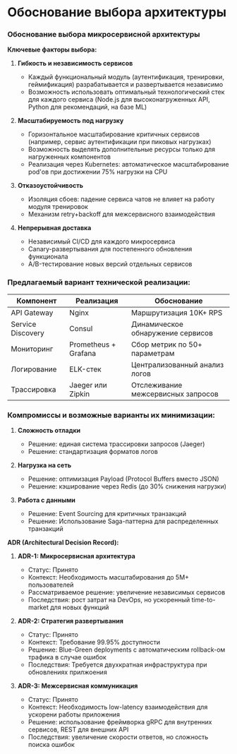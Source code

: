 # Обоснование выбора архитектуры

### Обоснование выбора микросервисной архитектуры

**Ключевые факторы выбора:**

1. **Гибкость и независимость сервисов**
   - Каждый функциональный модуль (аутентификация, тренировки, геймификация) разрабатывается и развертывается независимо
   - Возможность использовать оптимальный технологический стек для каждого сервиса (Node.js для высоконагруженных API, Python для рекомендаций, на базе ML)

2. **Масштабируемость под нагрузку**
   - Горизонтальное масштабирование критичных сервисов (например, сервис аутентификации при пиковых нагрузках)
   - Возможность выделять дополнительные ресурсы только для нагруженных компонентов
   - Реализация через Kubernetes: автоматическое масштабирование pod'ов при достижении 75% нагрузки на CPU 

3. **Отказоустойчивость**
   - Изоляция сбоев: падение сервиса чатов не влияет на работу модуля тренировок
   - Механизм retry+backoff для межсервисного взаимодействия

4. **Непрерывная доставка**
   - Независимый CI/CD для каждого микросервиса
   - Canary-развертывания для постепенного обновления функционала
   - A/B-тестирование новых версий отдельных сервисов

### Предлагаемый вариант технической реализации:

| Компонент           | Реализация                          | Обоснование                          |
|---------------------|-------------------------------------|--------------------------------------|
| API Gateway         | Nginx                               | Маршрутизация 10K+ RPS               |
| Service Discovery   | Consul                              | Динамическое обнаружение сервисов    |
| Мониторинг          | Prometheus + Grafana                | Сбор метрик по 50+ параметрам        |
| Логирование         | ELK-стек                            | Централизованный анализ логов        |
| Трассировка         | Jaeger или Zipkin                   | Отслеживание межсервисных запросов   |

### Компромиссы и возможные варианты их минимизации:

1. **Сложность отладки**
   - Решение: единая система трассировки запросов (Jaeger)
   - Решение: стандартизация форматов логов

2. **Нагрузка на сеть**
   - Решение: оптимизация Payload (Protocol Buffers вместо JSON)
   - Решение: кэширование через Redis (до 30% снижения нагрузки)

3. **Работа с данными**
   - Решение: Event Sourcing для критичных транзакций
   - Решение: Использование Saga-паттерна для распределенных транзакций

**ADR (Architectural Decision Record):**

1. **ADR-1: Микросервисная архитектура**
   - Статус: Принято
   - Контекст: Необходимость масштабирования до 5M+ пользователей
   - Рассматриваемое решение: увеличение независимых сервисов
   - Последствия: рост затрат на DevOps, но ускоренный time-to-market для новых функций

2. **ADR-2: Стратегия развертывания**
   - Статус: Принято
   - Контекст: Требование 99.95% доступности
   - Решение: Blue-Green deployments с автоматическим rollback-ом трафика в случае ошибок
   - Последствия: Требуется двухкратная инфраструктура при обновлениях прилжоения

3. **ADR-3: Межсервисная коммуникация**
   - Статус: Принято
   - Контекст: Необходимость low-latency взаимодействия для ускорени работы приложения
   - Решение: использование фреймворка gRPC для внутренних сервисов, REST для внешних API
   - Последствия: увеличение скорости ответов, но сложность поиска ошибок
